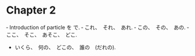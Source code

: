 # Chapter 2

 ‐ Introduction of particle を で.
 ‐ これ、　それ、　あれ.
 ‐ この、　その、　あの.
 ‐ ここ、　そこ、　あそこ、　どこ.
 - いくら、　何の、　どこの、　誰の　(だれの).
